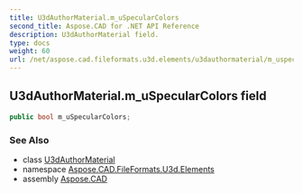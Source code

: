 ```yaml
---
title: U3dAuthorMaterial.m_uSpecularColors
second_title: Aspose.CAD for .NET API Reference
description: U3dAuthorMaterial field. 
type: docs
weight: 60
url: /net/aspose.cad.fileformats.u3d.elements/u3dauthormaterial/m_uspecularcolors/
---
```

## U3dAuthorMaterial.m_uSpecularColors field

```csharp
public bool m_uSpecularColors;
```

### See Also

* class [U3dAuthorMaterial](../)
* namespace [Aspose.CAD.FileFormats.U3d.Elements](../../u3dauthormaterial/)
* assembly [Aspose.CAD](../../../)


